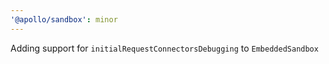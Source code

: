 ```yaml
---
'@apollo/sandbox': minor
---
```


Adding support for `initialRequestConnectorsDebugging` to `EmbeddedSandbox`
